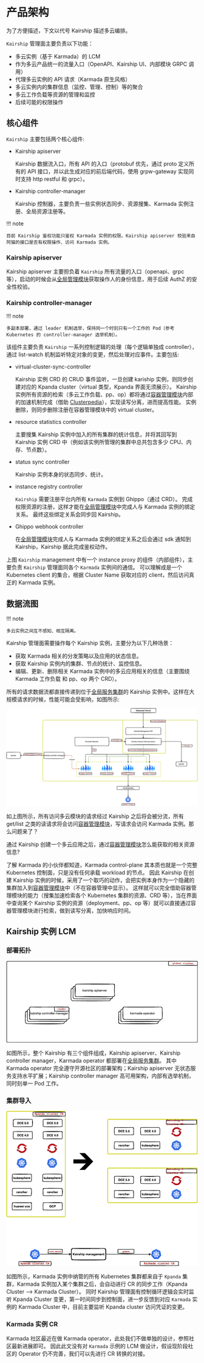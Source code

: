 # 产品架构

为了方便描述，下文以代号 Kairship 描述多云编排。

`Kairship` 管理面主要负责以下功能：

* 多云实例（基于 Karmada）的 LCM
* 作为多云产品统一的流量入口（OpenAPI、Kairship UI、内部模块 GRPC 调用）
* 代理多云实例的 API 请求（Karmada 原生风格）
* 多云实例内的集群信息（监控、管理、控制）等的聚合
* 多云工作负载等资源的管理和监控
* 后续可能的权限操作

## 核心组件

`Kairship` 主要包括两个核心组件:

* Kairship apiserver

    Kairship 数据流入口，所有 API 的入口（protobuf 优先，通过 proto 定义所有的 API 接口，并以此生成对应的前后端代码，使用 grpw-gateway 实现同时支持 http restful 和 grpc）。

* Kairship controller-manager

    Kairship 控制器，主要负责一些实例状态同步、资源搜集、Karmada 实例注册、全局资源注册等。

!!! note
    
    目前 Kairship 鉴权功能只鉴权 Karmada 实例的权限。Kairship apiserver 校验来自阿猫的接口是否有权限操作、访问 Karmada 实例。

### Kairship apiserver

Kairship apiserver 主要担负着 `Kairship` 所有流量的入口（openapi、grpc 等），启动的时候会从[全局管理模块](../../ghippo/01ProductBrief/WhatisGhippo.md)获取操作人的身份信息，用于后续 AuthZ 的安全性校验。

<!--无状态服务，具体接口待补充（目前比较简单）-->

### Kairship controller-manager

!!! note

    多副本部署，通过 leader 机制选举，保持同一个时刻只有一个工作的 Pod（参考 Kubernetes 的 controller-manager 选举机制）。

该组件主要负责 `Kairship` 一系列控制逻辑的处理（每个逻辑单独成 controller），通过 list-watch 机制监听特定对象的变更，然后处理对应事件。主要包括:

* virtual-cluster-sync-controller

    Kairship 实例 CRD 的 CRUD 事件监听，一旦创建 kariship 实例，则同步创建对应的 Kpanda cluster（virtual 类型，Kpanda 界面无须展示）。
    Kairship 实例所有资源的检索（多云工作负载、pp、op）都将通过[容器管理模块](../../kpanda/03ProductBrief/WhatisKPanda.md)内部的加速机制完成（借助 [Clusterpedia](../../community/clusterpedia.md)），实现读写分离，进而提高性能。
    实例删除，则同步删除注册在容器管理模块中的 virtual cluster。

* resource statistics controller

    主要搜集 Kairship 实例中加入的所有集群的统计信息，并将其回写到 Kairship 实例 CRD 中（例如该实例所管理的集群中总共包含多少 CPU、内存、节点数）。

* status sync controller

    Kairship 实例本身的状态同步、统计。

* instance registry controller

    `Kairship` 需要注册平台内所有 `Karmada` 实例到 Ghippo（通过 CRD）。
    完成权限资源的注册，这样才能在[全局管理模块](../../ghippo/01ProductBrief/WhatisGhippo.md)中完成人与 Karmada 实例的绑定关系。
    最终这些绑定关系会同步回 Kairship。

* Ghippo webhook controller

    在[全局管理模块](../../ghippo/01ProductBrief/WhatisGhippo.md)完成人与 Karmada 实例的绑定关系之后会通过 sdk 通知到 Kairship，Kairship 据此完成鉴权动作。

上图 `Kairship` management 中有一个 instance proxy 的组件（内部组件），主要负责 `Kairship` 管理面同各个 `Karmada` 实例间的通信。
可以理解成是一个 Kubernetes client 的集合，根据 Cluster Name 获取对应的 client，然后访问真正的 Karmada 实例。

## 数据流图

!!! note

    多云实例之间互不感知、相互隔离。

Kairship 管理面需要操作每个 Kairship 实例，主要分为以下几种场景：

* 获取 Karmada 相关的分发策略以及应用的状态信息。
* 获取 Kairship 实例内的集群、节点的统计、监控信息。
* 编辑、更新、删除相关 Karmada 实例中的多云应用相关的信息（主要围绕 Karmada 工作负载 和 pp、op 两个 CRD）。

所有的请求数据流都直接传递到位于[全局服务集群](../../kpanda/07UserGuide/Clusters/ClusterRole.md)的 Kairship 实例中。这样在大规模请求的时候，性能可能会受影响，如图所示:

![数据流图](../images/arch_kairship_instance.png)

如上图所示，所有访问多云模块的请求经过 Kairship 之后将会被分流，所有 get/list 之类的读请求将会访问[容器管理模块](../../kpanda/03ProductBrief/WhatisKPanda.md)，写请求会访问 Karmada 实例。那么问题来了？

通过 Kairship 创建一个多云应用之后，通过[容器管理模块](../../kpanda/03ProductBrief/WhatisKPanda.md)怎么能获取的相关资源信息?

了解 Karmada 的小伙伴都知道，Karmada control-plane 其本质也就是一个完整 Kubernetes 控制面，只是没有任何承载 workload 的节点。
因此 Kairship 在创建 Kairship 实例的时候，采用了一个取巧的动作，会把实例本身作为一个隐藏的集群加入到[容器管理模块](../../kpanda/03ProductBrief/WhatisKPanda.md)中（不在容器管理中显示）。
这样就可以完全借助容器管理模块的能力（搜集加速检索各个 Kubernetes 集群的资源、CRD 等），当在界面中查询某个 Kairship 实例的资源（deployment、pp、op 等）就可以直接通过容器管理模块进行检索，做到读写分离，加快响应时间。

## Kairship 实例 LCM

### 部署拓扑

![部署拓扑](../images/deploy_topology.png)

如图所示，整个 Kairship 有三个组件组成，Kairship apiserver、Kairship controller manager，Karmada operator 都部署在[全局服务集群](../../kpanda/07UserGuide/Clusters/ClusterRole.md)。
其中 Karmada operator 完全遵守开源社区的部署架构；Kairship apiserver 无状态服务支持水平扩展；Kairship controller manager 高可用架构，内部有选举机制，同时刻单一 Pod 工作。

### 集群导入

![集群导入](../images/cluster_sync.png)

如图所示，Karmada 实例中纳管的所有 Kubernetes 集群都来自于 `Kpanda` 集群，Karmada 实例加入某个集群之后，会自动进行 CR 的同步工作（Kpanda Cluster --> Karmada Cluster）。
同时 Kairship 管理面有控制循环逻辑会实时监听 Kpanda Cluster 变更，第一时间同步到控制面，进一步反馈到对应 `Karmada` 实例的 Karmada Cluster 中，目前主要监听 Kpanda cluster 访问凭证的变更。

### Karmada 实例 CR

Karmada 社区最近在做 Karmada operator，此处我们不做单独的设计，参照社区最新进展即可。
因此此文没有对 `Karmada` 示例的 LCM 做设计，假设现阶段社区的 Operator 仍不完善，我们可以先进行 CR 转换的对接。
